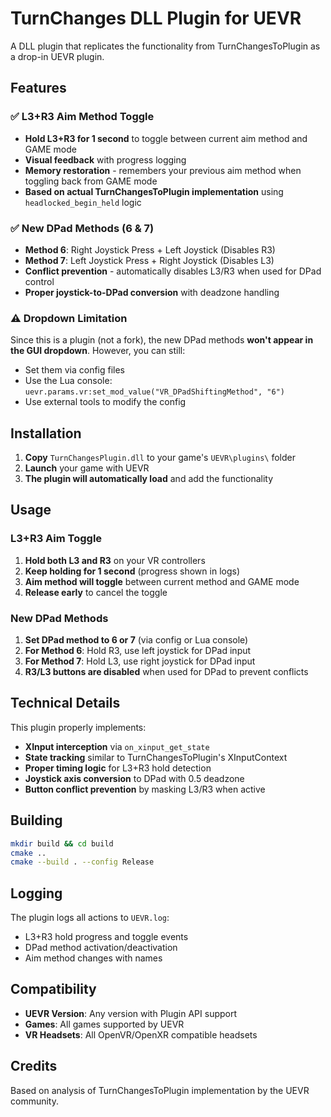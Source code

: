 # TurnChanges DLL Plugin for UEVR

A DLL plugin that replicates the functionality from TurnChangesToPlugin as a drop-in UEVR plugin.

## Features

### ✅ L3+R3 Aim Method Toggle
- **Hold L3+R3 for 1 second** to toggle between current aim method and GAME mode
- **Visual feedback** with progress logging
- **Memory restoration** - remembers your previous aim method when toggling back from GAME mode
- **Based on actual TurnChangesToPlugin implementation** using `headlocked_begin_held` logic

### ✅ New DPad Methods (6 & 7)
- **Method 6**: Right Joystick Press + Left Joystick (Disables R3)
- **Method 7**: Left Joystick Press + Right Joystick (Disables L3)
- **Conflict prevention** - automatically disables L3/R3 when used for DPad control
- **Proper joystick-to-DPad conversion** with deadzone handling

### ⚠️ Dropdown Limitation
Since this is a plugin (not a fork), the new DPad methods **won't appear in the GUI dropdown**. 
However, you can still:
- Set them via config files
- Use the Lua console: `uevr.params.vr:set_mod_value("VR_DPadShiftingMethod", "6")` 
- Use external tools to modify the config

## Installation

1. **Copy** `TurnChangesPlugin.dll` to your game's `UEVR\plugins\` folder
2. **Launch** your game with UEVR
3. **The plugin will automatically load** and add the functionality

## Usage

### L3+R3 Aim Toggle
1. **Hold both L3 and R3** on your VR controllers 
2. **Keep holding for 1 second** (progress shown in logs)
3. **Aim method will toggle** between current method and GAME mode
4. **Release early** to cancel the toggle

### New DPad Methods
1. **Set DPad method to 6 or 7** (via config or Lua console)
2. **For Method 6**: Hold R3, use left joystick for DPad input
3. **For Method 7**: Hold L3, use right joystick for DPad input
4. **R3/L3 buttons are disabled** when used for DPad to prevent conflicts

## Technical Details

This plugin properly implements:
- **XInput interception** via `on_xinput_get_state`
- **State tracking** similar to TurnChangesToPlugin's XInputContext
- **Proper timing logic** for L3+R3 hold detection
- **Joystick axis conversion** to DPad with 0.5 deadzone
- **Button conflict prevention** by masking L3/R3 when active

## Building

```bash
mkdir build && cd build
cmake ..
cmake --build . --config Release
```

## Logging

The plugin logs all actions to `UEVR.log`:
- L3+R3 hold progress and toggle events
- DPad method activation/deactivation
- Aim method changes with names

## Compatibility

- **UEVR Version**: Any version with Plugin API support
- **Games**: All games supported by UEVR
- **VR Headsets**: All OpenVR/OpenXR compatible headsets

## Credits

Based on analysis of TurnChangesToPlugin implementation by the UEVR community. 